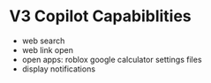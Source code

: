 # V3 Copilot Capabiblities
- web search
- web link open
- open apps: roblox google calculator settings files
- display notifications
